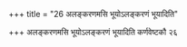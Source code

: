 +++
title = "26 अलङ्करणमसि भूयोऽलङ्करणं भूयादिति"

+++
अलङ्करणमसि भूयोऽलङ्करणं भूयादिति कर्णवेष्टकौ २६